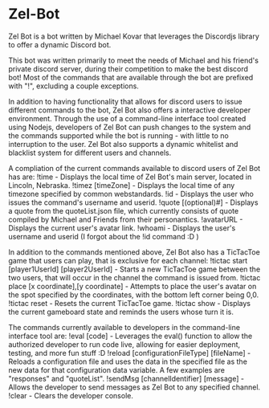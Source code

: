 # Zel-Bot
Zel Bot is a bot written by Michael Kovar that leverages the Discordjs library to offer a dynamic Discord bot.

This bot was written primarily to meet the needs of Michael and his friend's private discord server, during their competition to make the best discord bot! Most of the commands that are available through the bot are prefixed with "!", excluding a couple exceptions.

In addition to having functionality that allows for discord users to issue different commands to the bot, Zel Bot also offers a interactive developer environment. Through the use of a command-line interface tool created using Nodejs, developers of Zel Bot can push changes to the system and the commands supported while the bot is running - with little to no interruption to the user. Zel Bot also supports a dynamic whitelist and blacklist system for different users and channels. 

A compliation of the current commands available to discord users of Zel Bot has are: 
  !time                                         -  Displays the local time of Zel Bot's main server, located in Lincoln, Nebraska.
  !timez [timeZone]                             -  Displays the local time of any timezone specified by common webstandards.
  !id                                           -  Displays the user who issues the command's username and userid.
  !quote [(optional)#]                          -  Displays a quote from the quoteList.json file, which currently consists of quote                                                          compiled by Michael and Friends from their personantics.
  !avatarURL                                    -  Displays the current user's avatar link.
  !whoami                                       -  Displays the user's username and userid (I forgot about the !id command :D )

In addition to the commands mentioned above, Zel Bot also has a TicTacToe game that users can play, that is exclusive for each channel:
  !tictac start [player1UserId] [player2UserId] -  Starts a new TicTacToe game between the two users, that will occur in the channel the                                                      command is issued from.
  !tictac place [x coordinate],[y coordinate]   -  Attempts to place the user's avatar on the spot specified by the coordinates, with
                                                   the bottom left corner being 0,0. 
  !tictac reset                                 -  Resets the current TicTacToe game.
  !tictac show                                  -  Displays the current gameboard state and reminds the users whose turn it is.
  
The commands currently available to developers in the command-line interface tool are:
  !eval [code]                                  -  Leverages the eval() function to allow the authorized developer to run code live,                                                          allowing for easier deployment, testing, and more fun stuff :D
  !reload [configurationFileType] [fileName]    -  Reloads a configuration file and uses the data in the specified file as the new data                                                      for that configuration data variable. A few examples are "responses" and "quoteList".
  !sendMsg [channelIdentifier] [message]        -  Allows the developer to send messages as Zel Bot to any specified channel.
  !clear                                        -  Clears the developer console.
  
  
